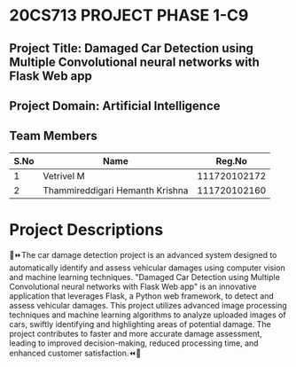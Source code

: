 # 20CS713 PROJECT PHASE 1-C9

## Project Title: Damaged Car Detection using Multiple Convolutional neural networks with Flask Web app

## Project Domain: Artificial Intelligence

## Team Members

| S.No | Name | Reg.No |
| --- | --- | --- |
| 1 | Vetrivel M | 111720102172 |
| 2 | Thammireddigari Hemanth Krishna | 111720102160 |

# Project Descriptions

🚗⏩The car damage detection project is an advanced system designed to automatically identify and assess vehicular damages using computer vision and machine learning techniques. "Damaged Car Detection using Multiple Convolutional neural networks with Flask Web app" is an innovative application that leverages Flask, a Python web framework, to detect and assess vehicular damages. This project utilizes advanced image processing techniques and machine learning algorithms to analyze uploaded images of cars, swiftly identifying and highlighting areas of potential damage. The project contributes to faster and more accurate damage assessment, leading to improved decision-making, reduced processing time, and enhanced customer satisfaction.⏪🚗

